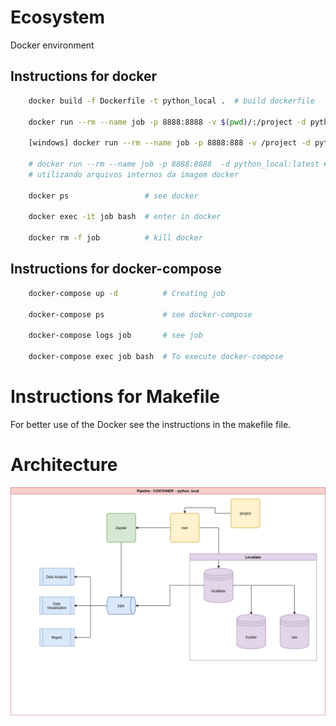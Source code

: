 # Ecosystem

Docker environment

## Instructions for docker

``` sh
    docker build -f Dockerfile -t python_local .  # build dockerfile

    docker run --rm --name job -p 8888:8888 -v $(pwd)/:/project -d python_local:latest # create container mapeando a pasta project

    [windows] docker run --rm --name job -p 8888:888 -v /project -d python_local:latest

    # docker run --rm --name job -p 8888:8888  -d python_local:latest # create container -->
    # utilizando arquivos internos da imagem docker

    docker ps                 # see docker

    docker exec -it job bash  # enter in docker

    docker rm -f job          # kill docker
```
## Instructions for docker-compose

``` sh
    docker-compose up -d          # Creating job

    docker-compose ps             # see docker-compose

    docker-compose logs job       # see job

    docker-compose exec job bash  # To execute docker-compose
```

# Instructions for Makefile

For better use of the Docker see the instructions in the makefile file.

# Architecture

![Alt text here](images/pipeline_uml.png)
